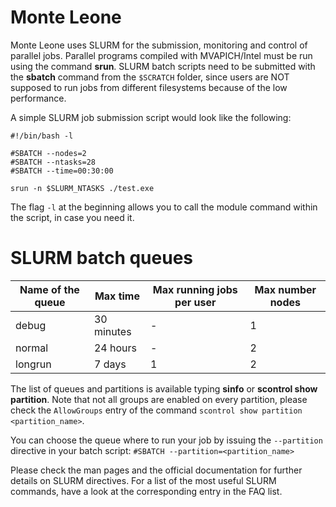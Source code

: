# Monte Leone

Monte Leone uses SLURM for the submission, monitoring and control of parallel jobs. 
Parallel programs compiled with MVAPICH/Intel must be run using the command __srun__.
SLURM batch scripts need to be submitted with the __sbatch__ command from the `$SCRATCH` folder, 
since users are NOT supposed to run jobs from different filesystems because of the low performance. 

A simple SLURM job submission script would look like the following:
```
#!/bin/bash -l

#SBATCH --nodes=2
#SBATCH --ntasks=28
#SBATCH --time=00:30:00

srun -n $SLURM_NTASKS ./test.exe 
```

The flag `-l` at the beginning allows you to call the module command within the script, in case you need it.

# SLURM batch queues
Name of the queue |	Max time | Max running jobs per user | Max number nodes
--- | --- | --- | ---
debug | 30 minutes | - | 1
normal | 24 hours | - | 2
longrun |	7 days | 1 | 2

The list of queues and partitions is available typing __sinfo__ or __scontrol show partition__. 
Note that not all groups are enabled on every partition, please check the `AllowGroups` entry of the command 
`scontrol show partition <partition_name>`.

You can choose the queue where to run your job by issuing the `--partition` directive in your batch script: 
`#SBATCH --partition=<partition_name>`

Please check the man pages and the official documentation for further details on SLURM directives.
For a list of the most useful SLURM commands, have a look at the corresponding entry in the FAQ list. 
